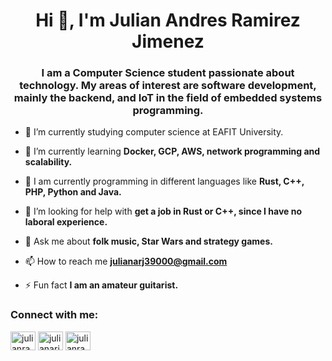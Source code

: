 <h1 align="center">Hi 👋, I'm Julian Andres Ramirez Jimenez</h1>
<h3 align="center">I am a Computer Science student passionate about technology. My areas of interest are software development, mainly the backend, and IoT in the field of embedded systems programming.</h3>

- 🔭 I’m currently studying computer science at EAFIT University. 

- 🌱 I’m currently learning **Docker, GCP, AWS, network programming and scalability.**

- 👯 I am currently programming in different languages like **Rust, C++, PHP, Python and Java.**

- 🤝 I’m looking for help with **get a job in Rust or C++, since I have no laboral experience.**

- 💬 Ask me about **folk music, Star Wars and strategy games.**

- 📫 How to reach me **julianarj39000@gmail.com**

- ⚡ Fun fact **I am an amateur guitarist.**

<h3 align="left">Connect with me:</h3>
<p align="left">
<a href="https://linkedin.com/in/julianramirezj" target="blank"><img align="center" src="https://raw.githubusercontent.com/rahuldkjain/github-profile-readme-generator/master/src/images/icons/Social/linked-in-alt.svg" alt="julianramirezj" height="30" width="40" /></a>
<a href="https://www.hackerrank.com/julianarj39000" target="blank"><img align="center" src="https://raw.githubusercontent.com/rahuldkjain/github-profile-readme-generator/master/src/images/icons/Social/hackerrank.svg" alt="julianarj39000" height="30" width="40" /></a>
<a href="https://www.leetcode.com/julianramirezj" target="blank"><img align="center" src="https://raw.githubusercontent.com/rahuldkjain/github-profile-readme-generator/master/src/images/icons/Social/leet-code.svg" alt="julianramirezj" height="30" width="40" /></a>
</p>

<!-- Programming Languages -->
<i class="devicon-c-plain"></i>
<i class="devicon-cplusplus-plain"></i>
<i class="devicon-rust-plain"></i>
<i class="devicon-php-plain"></i>
<i class="devicon-python-plain"></i>
<i class="devicon-java-plain"></i>

<!-- Frontend Development -->
<i class="devicon-bootstrap-plain"></i>
<i class="devicon-react-original"></i>
<i class="devicon-html5-plain"></i>
<i class="devicon-css3-plain"></i>
<i class="devicon-bootstrap-plain-wordmark"></i>

<!-- Backend Development -->
<i class="devicon-nginx-original"></i>
<i class="devicon-rabbitmq-plain"></i>

<!-- AI/ML -->
<i class="devicon-opencv-plain"></i>

<!-- Database -->
<i class="devicon-mongodb-plain"></i>
<i class="devicon-mysql-plain"></i>
<i class="devicon-postgresql-plain"></i>

<!-- DevOps -->
<i class="devicon-amazonwebservices-original"></i>
<i class="devicon-googlecloud-plain"></i>
<i class="devicon-docker-plain"></i>
<i class="devicon-bash-plain"></i>

<!-- Framework -->
<i class="devicon-django-plain"></i>
<i class="devicon-laravel-plain"></i>
<i class="devicon-flask-original"></i>
<i class="devicon-rocket-plain"></i>

<!-- Other -->
<i class="devicon-arduino-plain"></i>
<i class="devicon-git-plain"></i>
<i class="devicon-linux-plain"></i>
<i class="devicon-raspberrypi-plain"></i>

